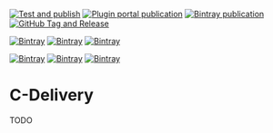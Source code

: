 [![Test and publish](https://github.com/ciriti/CDelivery/workflows/Test%20and%20publish/badge.svg)](https://github.com/ciriti/CDelivery/actions?query=workflow%3A%22Test+and+publish%22)
[![Plugin portal publication](https://github.com/ciriti/CDelivery/workflows/Plugin%20portal%20publication/badge.svg)](https://github.com/ciriti/CDelivery/actions?query=workflow%3A%22Plugin+portal+publication%22)
[![Bintray publication](https://github.com/ciriti/CDelivery/workflows/Bintray%20publication/badge.svg)](https://github.com/ciriti/CDelivery/actions?query=workflow%3A%22Bintray+publication%22)
[![GitHub Tag and Release](https://github.com/ciriti/CDelivery/workflows/GitHub%20Tag%20and%20Release/badge.svg)](https://github.com/ciriti/CDelivery/actions?query=workflow%3AGitHub-Tag-and-Release)

[![Bintray](https://img.shields.io/bintray/v/ciriti/cdelivery/bumpversion-plugin?color=blue&label=Bintray%20Bump%20Versioncode%20Plugin)](https://bintray.com/ciriti/cdelivery/bumpversion-plugin)
[![Bintray](https://img.shields.io/bintray/v/ciriti/cdelivery/changelogupdate-plugin?color=blue&label=Bintray%20Update%20Changelog%20Plugin)](https://bintray.com/ciriti/cdelivery/changelogupdate-plugin)
[![Bintray](https://img.shields.io/bintray/v/ciriti/cdelivery/replaceinfile-plugin?color=blue&label=Bintray%20Replace%20in%20file%20Plugin)](https://bintray.com/ciriti/cdelivery/replaceinfile-plugin)

[![Bintray](https://img.shields.io/bintray/v/ciriti/cdelivery/changelogupdate-plugin?color=blue&label=Gradle%20Portal%20changelogupdate-plugin)](https://plugins.gradle.org/plugin/io.github.update-changelog)
[![Bintray](https://img.shields.io/bintray/v/ciriti/cdelivery/bumpversion-plugin?color=blue&label=Gradle%20Portal%20bumpversion-plugin)](https://plugins.gradle.org/plugin/io.github.bump-versioncode)
[![Bintray](https://img.shields.io/bintray/v/ciriti/cdelivery/replaceinfile-plugin?color=blue&label=Gradle%20Portal%20Replace%20in%20file%20Plugin)](https://plugins.gradle.org/plugin/io.github.replace-in-file)
# C-Delivery 

TODO